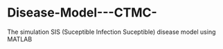 # Disease-Model---CTMC-
The simulation SIS (Suceptible Infection Suceptible) disease model using MATLAB
